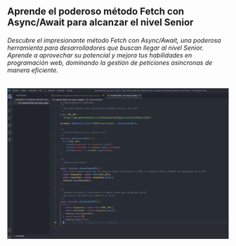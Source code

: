 ## Aprende el poderoso método Fetch con Async/Await para alcanzar el nivel Senior

###### Descubre el impresionante método Fetch con Async/Await, una poderosa herramienta para desarrolladores que buscan llegar al nivel Senior. Aprende a aprovechar su potencial y mejora tus habilidades en programación web, dominando la gestión de peticiones asíncronas de manera eficiente.

![](https://raw.githubusercontent.com/urian121/imagenes-proyectos-github/master/metodo-fetcha-con-async-await-y-try-catch-urian-viera.PNG)
